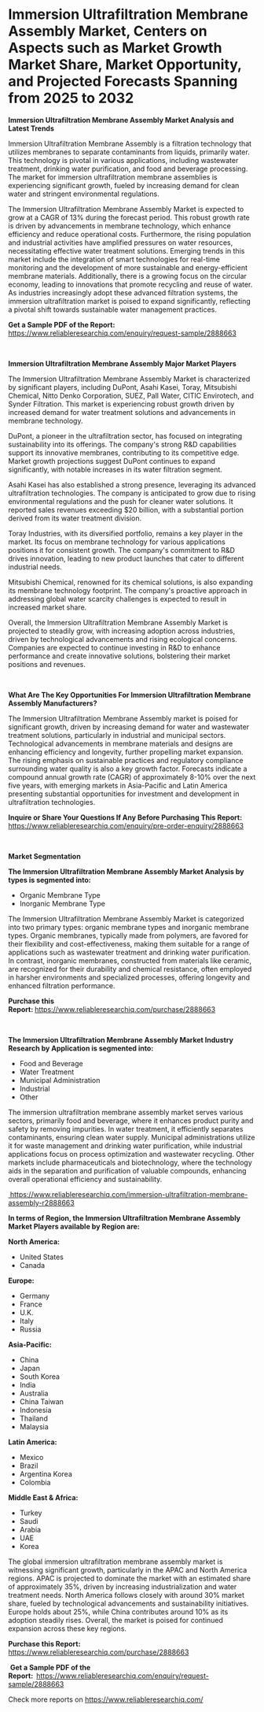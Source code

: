 <p><h1>Immersion Ultrafiltration Membrane Assembly Market, Centers on Aspects such as Market Growth Market Share, Market Opportunity, and Projected Forecasts Spanning from 2025 to 2032</h1></p><p><strong>Immersion Ultrafiltration Membrane Assembly Market Analysis and Latest Trends</strong></p>
<p><p>Immersion Ultrafiltration Membrane Assembly is a filtration technology that utilizes membranes to separate contaminants from liquids, primarily water. This technology is pivotal in various applications, including wastewater treatment, drinking water purification, and food and beverage processing. The market for immersion ultrafiltration membrane assemblies is experiencing significant growth, fueled by increasing demand for clean water and stringent environmental regulations.</p><p>The Immersion Ultrafiltration Membrane Assembly Market is expected to grow at a CAGR of 13% during the forecast period. This robust growth rate is driven by advancements in membrane technology, which enhance efficiency and reduce operational costs. Furthermore, the rising population and industrial activities have amplified pressures on water resources, necessitating effective water treatment solutions. Emerging trends in this market include the integration of smart technologies for real-time monitoring and the development of more sustainable and energy-efficient membrane materials. Additionally, there is a growing focus on the circular economy, leading to innovations that promote recycling and reuse of water. As industries increasingly adopt these advanced filtration systems, the immersion ultrafiltration market is poised to expand significantly, reflecting a pivotal shift towards sustainable water management practices.</p></p>
<p><strong>Get a Sample PDF of the Report:&nbsp;</strong> <a href="https://www.reliableresearchiq.com/enquiry/request-sample/2888663?utm_campaign=2999&utm_medium=2&utm_source=Github&utm_content=ia&utm_term=14032025&utm_id=immersion-ultrafiltration-membrane-assembly">https://www.reliableresearchiq.com/enquiry/request-sample/2888663</a></p>
<p>&nbsp;</p>
<p><strong>Immersion Ultrafiltration Membrane Assembly Major Market Players</strong></p>
<p><p>The Immersion Ultrafiltration Membrane Assembly Market is characterized by significant players, including DuPont, Asahi Kasei, Toray, Mitsubishi Chemical, Nitto Denko Corporation, SUEZ, Pall Water, CITIC Envirotech, and Synder Filtration. This market is experiencing robust growth driven by increased demand for water treatment solutions and advancements in membrane technology.</p><p>DuPont, a pioneer in the ultrafiltration sector, has focused on integrating sustainability into its offerings. The company's strong R&D capabilities support its innovative membranes, contributing to its competitive edge. Market growth projections suggest DuPont continues to expand significantly, with notable increases in its water filtration segment.</p><p>Asahi Kasei has also established a strong presence, leveraging its advanced ultrafiltration technologies. The company is anticipated to grow due to rising environmental regulations and the push for cleaner water solutions. It reported sales revenues exceeding $20 billion, with a substantial portion derived from its water treatment division.</p><p>Toray Industries, with its diversified portfolio, remains a key player in the market. Its focus on membrane technology for various applications positions it for consistent growth. The company's commitment to R&D drives innovation, leading to new product launches that cater to different industrial needs.</p><p>Mitsubishi Chemical, renowned for its chemical solutions, is also expanding its membrane technology footprint. The company's proactive approach in addressing global water scarcity challenges is expected to result in increased market share.</p><p>Overall, the Immersion Ultrafiltration Membrane Assembly Market is projected to steadily grow, with increasing adoption across industries, driven by technological advancements and rising ecological concerns. Companies are expected to continue investing in R&D to enhance performance and create innovative solutions, bolstering their market positions and revenues.</p></p>
<p>&nbsp;</p>
<p><strong>What Are The Key Opportunities For Immersion Ultrafiltration Membrane Assembly Manufacturers?</strong></p>
<p><p>The Immersion Ultrafiltration Membrane Assembly market is poised for significant growth, driven by increasing demand for water and wastewater treatment solutions, particularly in industrial and municipal sectors. Technological advancements in membrane materials and designs are enhancing efficiency and longevity, further propelling market expansion. The rising emphasis on sustainable practices and regulatory compliance surrounding water quality is also a key growth factor. Forecasts indicate a compound annual growth rate (CAGR) of approximately 8-10% over the next five years, with emerging markets in Asia-Pacific and Latin America presenting substantial opportunities for investment and development in ultrafiltration technologies.</p></p>
<p><strong>Inquire or Share Your Questions If Any Before Purchasing This Report:</strong> <a href="https://www.reliableresearchiq.com/enquiry/pre-order-enquiry/2888663?utm_campaign=2999&utm_medium=2&utm_source=Github&utm_content=ia&utm_term=14032025&utm_id=immersion-ultrafiltration-membrane-assembly">https://www.reliableresearchiq.com/enquiry/pre-order-enquiry/2888663</a></p>
<p>&nbsp;</p>
<p><strong>Market Segmentation</strong></p>
<p><strong>The Immersion Ultrafiltration Membrane Assembly Market Analysis by types is segmented into:</strong></p>
<p><ul><li>Organic Membrane Type</li><li>Inorganic Membrane Type</li></ul></p>
<p><p>The Immersion Ultrafiltration Membrane Assembly Market is categorized into two primary types: organic membrane types and inorganic membrane types. Organic membranes, typically made from polymers, are favored for their flexibility and cost-effectiveness, making them suitable for a range of applications such as wastewater treatment and drinking water purification. In contrast, inorganic membranes, constructed from materials like ceramic, are recognized for their durability and chemical resistance, often employed in harsher environments and specialized processes, offering longevity and enhanced filtration performance.</p></p>
<p><strong>Purchase this Report:&nbsp;</strong><a href="https://www.reliableresearchiq.com/purchase/2888663?utm_campaign=2999&utm_medium=2&utm_source=Github&utm_content=ia&utm_term=14032025&utm_id=immersion-ultrafiltration-membrane-assembly">https://www.reliableresearchiq.com/purchase/2888663</a></p>
<p>&nbsp;</p>
<p><strong>The Immersion Ultrafiltration Membrane Assembly Market Industry Research by Application is segmented into:</strong></p>
<p><ul><li>Food and Beverage</li><li>Water Treatment</li><li>Municipal Administration</li><li>Industrial</li><li>Other</li></ul></p>
<p><p>The immersion ultrafiltration membrane assembly market serves various sectors, primarily food and beverage, where it enhances product purity and safety by removing impurities. In water treatment, it efficiently separates contaminants, ensuring clean water supply. Municipal administrations utilize it for waste management and drinking water purification, while industrial applications focus on process optimization and wastewater recycling. Other markets include pharmaceuticals and biotechnology, where the technology aids in the separation and purification of valuable compounds, enhancing overall operational efficiency and sustainability.</p></p>
<p><a href="https://www.reliableresearchiq.com/immersion-ultrafiltration-membrane-assembly-r2888663?utm_campaign=2999&utm_medium=2&utm_source=Github&utm_content=ia&utm_term=14032025&utm_id=immersion-ultrafiltration-membrane-assembly">&nbsp;https://www.reliableresearchiq.com/immersion-ultrafiltration-membrane-assembly-r2888663</a></p>
<p><strong>In terms of Region, the Immersion Ultrafiltration Membrane Assembly Market Players available by Region are:</strong></p>
<p>
    <p> <strong> North America: </strong>
        <ul>
            <li>United States</li>
            <li>Canada</li>
        </ul>
        </p> 
    <p> <strong> Europe: </strong>
        <ul>
            <li>Germany</li>
            <li>France</li>
            <li>U.K.</li>
            <li>Italy</li>
            <li>Russia</li>
        </ul>
        </p> 
    <p> <strong> Asia-Pacific: </strong>
        <ul>
            <li>China</li>
            <li>Japan</li>
            <li>South Korea</li>
            <li>India</li>
            <li>Australia</li>
            <li>China Taiwan</li>
            <li>Indonesia</li>
            <li>Thailand</li>
            <li>Malaysia</li>
        </ul>
        </p> 
    <p> <strong> Latin America: </strong>
        <ul>
            <li>Mexico</li>
            <li>Brazil</li>
            <li>Argentina Korea</li>
            <li>Colombia</li>
        </ul>
        </p> 
    <p> <strong> Middle East & Africa: </strong>
        <ul>
            <li>Turkey</li>
            <li>Saudi</li>
            <li>Arabia</li>
            <li>UAE</li>
            <li>Korea</li>
        </ul>
    </p>
    </p>
<p><p>The global immersion ultrafiltration membrane assembly market is witnessing significant growth, particularly in the APAC and North America regions. APAC is projected to dominate the market with an estimated share of approximately 35%, driven by increasing industrialization and water treatment needs. North America follows closely with around 30% market share, fueled by technological advancements and sustainability initiatives. Europe holds about 25%, while China contributes around 10% as its adoption steadily rises. Overall, the market is poised for continued expansion across these key regions.</p></p>
<p><strong>Purchase this Report: </strong><a href="https://www.reliableresearchiq.com/purchase/2888663?utm_campaign=2999&utm_medium=2&utm_source=Github&utm_content=ia&utm_term=14032025&utm_id=immersion-ultrafiltration-membrane-assembly">https://www.reliableresearchiq.com/purchase/2888663</a></p>
<p>&nbsp;<strong>Get a Sample PDF of the Report:&nbsp;&nbsp;</strong><a href="https://www.reliableresearchiq.com/enquiry/request-sample/2888663?utm_campaign=2999&utm_medium=2&utm_source=Github&utm_content=ia&utm_term=14032025&utm_id=immersion-ultrafiltration-membrane-assembly">https://www.reliableresearchiq.com/enquiry/request-sample/2888663</a></p>
<p><strong></strong></p>
<p>Check more reports on <a href="https://www.reliableresearchiq.com/?utm_campaign=2999&utm_medium=2&utm_source=Github&utm_content=ia&utm_term=14032025&utm_id=immersion-ultrafiltration-membrane-assembly">https://www.reliableresearchiq.com/</a></p>